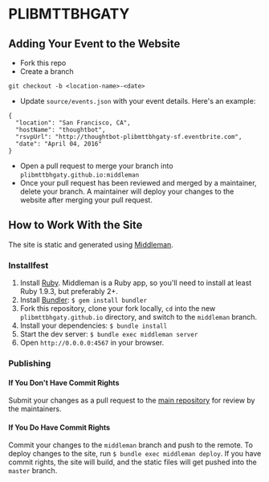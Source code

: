 # PLIBMTTBHGATY

## Adding Your Event to the Website

* Fork this repo
* Create a branch

`git checkout -b <location-name>-<date>`

* Update `source/events.json` with your event details. Here's an example:

```
{
  "location": "San Francisco, CA",
  "hostName": "thoughtbot",
  "rsvpUrl": "http://thoughtbot-plibmttbhgaty-sf.eventbrite.com",
  "date": "April 04, 2016"
}
```

* Open a pull request to merge your branch into
   `plibmttbhgaty.github.io:middleman`
* Once your pull request has been reviewed and merged by a maintainer, delete
   your branch. A maintainer will deploy your changes to the website after
   merging your pull request.

## How to Work With the Site

The site is static and generated using [Middleman](https://middlemanapp.com/).

### Installfest

1. Install [Ruby](https://www.ruby-lang.org/en/). Middleman is a Ruby app, so
   you'll need to install at least Ruby 1.9.3, but preferably 2+.
2. Install [Bundler](http://bundler.io/): `$ gem install bundler`
3. Fork this repository, clone your fork locally, `cd` into the new
   `plibmttbhgaty.github.io` directory, and switch to the `middleman` branch.
4. Install your dependencies: `$ bundle install`
5. Start the dev server: `$ bundle exec middleman server`
6. Open `http://0.0.0.0:4567` in your browser.

### Publishing

#### If You Don't Have Commit Rights

Submit your changes as a pull request to the
[main repository](http://github.com/plibmttbhgaty/plibmttbhgaty.github.io) for
review by the maintainers.

#### If You Do Have Commit Rights

Commit your changes to the `middleman` branch and push to the remote. To deploy
changes to the site, run `$ bundle exec middleman deploy`. If you have commit
rights, the site will build, and the static files will get pushed into the
`master` branch.
